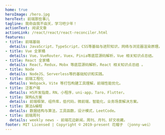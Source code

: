 ```yaml
---
home: true
heroImage: /hero.jpg
heroText: 前端那些事儿
tagline: 我命由我不由天，学习吧少年！
actionText: 阅读文章
actionLink: /react/react/react-reconciler.html
features:
- title: 前端基础
  details: JavaScript，TypeScript，CSS等基础与进阶知识，网络与浏览器渲染原理。
- title: Vue 全家桶
  details: Vue，VueRouter，Vuex、Pinia等底层源码解析，Vue 相关知识点总结。
- title: React 全家桶
  details: React，Redux，Mobx 等底层源码解析，React 相关知识点总结 。
- title: Node
  details: NodeJS、Serverless等的基础知识和实践。
- title: 前端工程化
  details: Webpack，Vite 等打包构建工具理解，前端性能优化。
- title: 泛客户端
  details: H5开发指南，RN，小程序，uni-app，Taro，Flutter。
- title: 架构&方案
  details: 前端框架、组件库，低代码，微前端，智能化，业务场景解决方案。
- title: 算法&编程
  details: 数据结构与算法，工具函数，设计模式，LeetCode。
- title: 前端周刊
  details: weekly news - 前端花边新闻，周刊、月刊、好文收藏。
footer: MIT Licensed | Copyright © 2019-present 花帽子 （jonny-wei）
---
```

